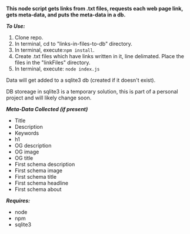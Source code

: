 **This node script gets links from .txt files, requests each web page link, gets meta-data, and puts the meta-data in a db.**

***To Use:***

1. Clone repo.
2. In terminal, cd to "links-in-files-to-db" directory.
3. In terminal, execute:```npm install```.
4. Create .txt files which have links written in it, line delimated.  Place the files in the "linkFiles" directory.
5. In terminal, execute: ```node index.js```

Data will get added to a sqlite3 db (created if it doesn't exist).

DB storeage in sqlite3 is a temporary solution, this is part of a personal project and will likely change soon.

***Meta-Data Collected (if present)***

- Title
- Description
- Keywords
- h1
- OG description
- OG image
- OG title
- First schema description
- First schema image
- First schema title
- First schema headline
- First schema about

***Requires:***

- node
- npm
- sqlite3
